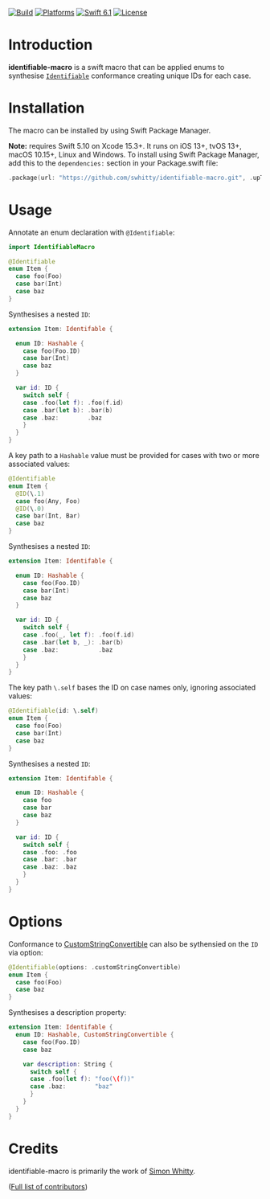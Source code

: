 [![Build](https://github.com/swhitty/identifiable-macro/actions/workflows/build.yml/badge.svg)](https://github.com/swhitty/identifiable-macro/actions/workflows/build.yml)
[![Platforms](https://img.shields.io/endpoint?url=https%3A%2F%2Fswiftpackageindex.com%2Fapi%2Fpackages%2Fswhitty%2Fidentifiable-macro%2Fbadge%3Ftype%3Dplatforms)](https://swiftpackageindex.com/swhitty/identifiable-macro)
[![Swift 6.1](https://img.shields.io/endpoint?url=https%3A%2F%2Fswiftpackageindex.com%2Fapi%2Fpackages%2Fswhitty%2Fidentifiable-macro%2Fbadge%3Ftype%3Dswift-versions)](https://swiftpackageindex.com/swhitty/identifiable-macro)
[![License](https://img.shields.io/badge/license-MIT-lightgrey.svg)](https://opensource.org/licenses/MIT)

# Introduction

**identifiable-macro** is a swift macro that can be applied enums to synthesise [`Identifiable`](https://developer.apple.com/documentation/swift/identifiable) conformance creating unique IDs for each case.

# Installation

The macro can be installed by using Swift Package Manager.

 **Note:** requires Swift 5.10 on Xcode 15.3+. It runs on iOS 13+, tvOS 13+, macOS 10.15+, Linux and Windows.
To install using Swift Package Manager, add this to the `dependencies:` section in your Package.swift file:

```swift
.package(url: "https://github.com/swhitty/identifiable-macro.git", .upToNextMajor(from: "0.2.1"))
```

# Usage

Annotate an enum declaration with `@Identifiable`:

```swift
import IdentifiableMacro

@Identifiable
enum Item {
  case foo(Foo)
  case bar(Int)
  case baz
}
```

Synthesises a nested `ID`:

```swift
extension Item: Identifable {

  enum ID: Hashable {
    case foo(Foo.ID)
    case bar(Int)
    case baz
  }

  var id: ID {
    switch self {
    case .foo(let f): .foo(f.id)
    case .bar(let b): .bar(b)
    case .baz:        .baz
    }
  }
}
```

A key path to a `Hashable` value must be provided for cases with two or more associated values:

```swift
@Identifiable
enum Item {
  @ID(\.1)
  case foo(Any, Foo)
  @ID(\.0)
  case bar(Int, Bar)
  case baz
}
```

Synthesises a nested `ID`:

```swift
extension Item: Identifable {

  enum ID: Hashable {
    case foo(Foo.ID)
    case bar(Int)
    case baz
  }

  var id: ID {
    switch self {
    case .foo(_, let f): .foo(f.id)
    case .bar(let b, _): .bar(b)
    case .baz:           .baz
    }
  }
}
```

The key path `\.self` bases the ID on case names only, ignoring associated values:

```swift
@Identifiable(id: \.self)
enum Item {
  case foo(Foo)
  case bar(Int)
  case baz
}
```

Synthesises a nested `ID`:

```swift
extension Item: Identifable {

  enum ID: Hashable {
    case foo
    case bar
    case baz
  }

  var id: ID {
    switch self {
    case .foo: .foo
    case .bar: .bar
    case .baz: .baz
    }
  }
}
```

# Options

Conformance to [CustomStringConvertible](https://developer.apple.com/documentation/swift/customstringconvertible) can also be sythensied on the `ID` via option:

```swift
@Identifiable(options: .customStringConvertible)
enum Item {
  case foo(Foo)
  case baz
}
```

Synthesises a description property:

```swift
extension Item: Identifable {
  enum ID: Hashable, CustomStringConvertible {
    case foo(Foo.ID)
    case baz

    var description: String {
      switch self {
      case .foo(let f): "foo(\(f))"
      case .baz:        "baz"
      }
    }
  }
}
```

# Credits

identifiable-macro is primarily the work of [Simon Whitty](https://github.com/swhitty).

([Full list of contributors](https://github.com/swhitty/identifiable-macro/graphs/contributors))
